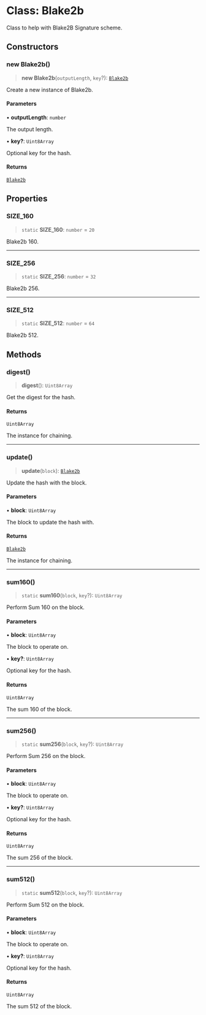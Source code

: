 # Class: Blake2b

Class to help with Blake2B Signature scheme.

## Constructors

### new Blake2b()

> **new Blake2b**(`outputLength`, `key`?): [`Blake2b`](Blake2b.md)

Create a new instance of Blake2b.

#### Parameters

• **outputLength**: `number`

The output length.

• **key?**: `Uint8Array`

Optional key for the hash.

#### Returns

[`Blake2b`](Blake2b.md)

## Properties

### SIZE\_160

> `static` **SIZE\_160**: `number` = `20`

Blake2b 160.

***

### SIZE\_256

> `static` **SIZE\_256**: `number` = `32`

Blake2b 256.

***

### SIZE\_512

> `static` **SIZE\_512**: `number` = `64`

Blake2b 512.

## Methods

### digest()

> **digest**(): `Uint8Array`

Get the digest for the hash.

#### Returns

`Uint8Array`

The instance for chaining.

***

### update()

> **update**(`block`): [`Blake2b`](Blake2b.md)

Update the hash with the block.

#### Parameters

• **block**: `Uint8Array`

The block to update the hash with.

#### Returns

[`Blake2b`](Blake2b.md)

The instance for chaining.

***

### sum160()

> `static` **sum160**(`block`, `key`?): `Uint8Array`

Perform Sum 160 on the block.

#### Parameters

• **block**: `Uint8Array`

The block to operate on.

• **key?**: `Uint8Array`

Optional key for the hash.

#### Returns

`Uint8Array`

The sum 160 of the block.

***

### sum256()

> `static` **sum256**(`block`, `key`?): `Uint8Array`

Perform Sum 256 on the block.

#### Parameters

• **block**: `Uint8Array`

The block to operate on.

• **key?**: `Uint8Array`

Optional key for the hash.

#### Returns

`Uint8Array`

The sum 256 of the block.

***

### sum512()

> `static` **sum512**(`block`, `key`?): `Uint8Array`

Perform Sum 512 on the block.

#### Parameters

• **block**: `Uint8Array`

The block to operate on.

• **key?**: `Uint8Array`

Optional key for the hash.

#### Returns

`Uint8Array`

The sum 512 of the block.

